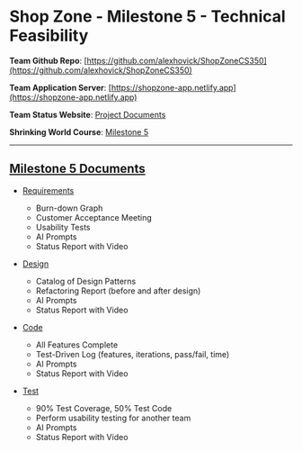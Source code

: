 # Shop Zone - Milestone 5 - Technical Feasibility

**Team Github Repo**:  [https://github.com/alexhovick/ShopZoneCS350](https://github.com/alexhovick/ShopZoneCS350)

**Team Application Server**:  [https://shopzone-app.netlify.app](https://shopzone-app.netlify.app)

**Team Status Website**:  [Project Documents](https://github.com/alexhovick/ShopZoneCS350/tree/main/Documents)

**Shrinking World Course**: [Milestone 5](https://shrinking-world.com/sweng/m5-Index.md)

---

## [Milestone 5 Documents](https://github.com/alexhovick/ShopZoneCS350/tree/main/Documents/Milestone-5)

* [Requirements](https://github.com/alexhovick/ShopZoneCS350/tree/main/Documents/Milestone-5/Requirements) 
    * Burn-down Graph
    * Customer Acceptance Meeting
    * Usability Tests
    * AI Prompts
    * Status Report with Video

* [Design](https://github.com/alexhovick/ShopZoneCS350/tree/main/Documents/Milestone-5/Design)
    * Catalog of Design Patterns
    * Refactoring Report (before and after design)
    * AI Prompts
    * Status Report with Video

* [Code](https://github.com/alexhovick/ShopZoneCS350/tree/main/Documents/Milestone-5/Code)
    * All Features Complete
    * Test-Driven Log (features, iterations, pass/fail, time)
    * AI Prompts
    * Status Report with Video

* [Test](https://github.com/alexhovick/ShopZoneCS350/tree/main/Documents/Milestone-5/Test)
    * 90% Test Coverage, 50% Test Code
    * Perform usability testing for another team
    * AI Prompts
    * Status Report with Video

